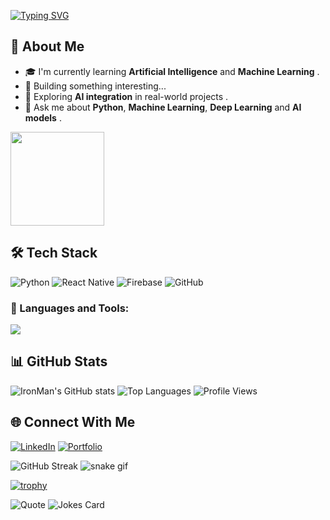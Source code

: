 [![Typing SVG](https://readme-typing-svg.herokuapp.com?font=Fira+Code&size=24&duration=2500&pause=1000&color=00C2FF&width=435&lines=Hi+There!+👋;I'm+Om+Pramod+Kumar;🤖+AI+and+ML+Enthusiast;Always+learning+new+things!;💡+Innovator)](https://git.io/typing-svg)

## 💼 About Me
- 🎓 I'm currently learning **Artificial Intelligence** and **Machine Learning**  .
- 🔭 Building something interesting...
- 🌱 Exploring **AI integration** in real-world projects  .
- 💬 Ask me about **Python**, **Machine Learning**, **Deep Learning** and **AI models**  .

<img src="https://media0.giphy.com/media/v1.Y2lkPTc5MGI3NjExN3ZuZW44eThiam5pNHpydjVxc3h1ODEwenUxYmhyZmM3ejAwYmxuMCZlcD12MV9pbnRlcm5hbF9naWZfYnlfaWQmY3Q9Zw/CVtNe84hhYF9u/giphy.gif" width="150">


## 🛠️ Tech Stack
![Python](https://img.shields.io/badge/Python-3776AB?logo=python&logoColor=white)
![React Native](https://img.shields.io/badge/React_Native-20232A?logo=react&logoColor=61DAFB)
![Firebase](https://img.shields.io/badge/Firebase-FFCA28?logo=firebase&logoColor=black)
![GitHub](https://img.shields.io/badge/GitHub-100000?logo=github&logoColor=white)

### 🧰 Languages and Tools:
<p align="left">
  <img src="https://skillicons.dev/icons?i=python,react,js,html,css,firebase,git,github,linux,vscode" />
</p>


## 📊 GitHub Stats
![IronMan's GitHub stats](https://github-readme-stats.vercel.app/api?username=Om-Pramod-Kumar&show_icons=true&theme=tokyonight)
![Top Languages](https://github-readme-stats.vercel.app/api/top-langs/?username=Om-Pramod-Kumar&layout=compact&theme=tokyonight)
![Profile Views](https://komarev.com/ghpvc/?username=Om-Pramod-Kumar&color=blueviolet&style=for-the-badge)


## 🌐 Connect With Me
[![LinkedIn](https://img.shields.io/badge/LinkedIn-0077B5?logo=linkedin&logoColor=white)](https://linkedin.com/in/YOUR_LINKEDIN)
[![Portfolio](https://img.shields.io/badge/Portfolio-000?logo=firefox&logoColor=white)](https://YOUR_PORTFOLIO_LINK)


![GitHub Streak](https://streak-stats.demolab.com?user=Om-Pramod-Kumar&theme=tokyonight)
![snake gif](https://github.com/Om-Pramod-Kumar/Om-Pramod-Kumar/blob/output/github-contribution-grid-snake.svg)

[![trophy](https://github-profile-trophy.vercel.app/?username=Om-Pramod-Kumar&theme=tokyonight)](https://github.com/ryo-ma/github-profile-trophy)

![Quote](https://quotes-github-readme.vercel.app/api?type=horizontal&theme=radical)
![Jokes Card](https://readme-jokes.vercel.app/api?hideBorder&theme=tokyonight)
